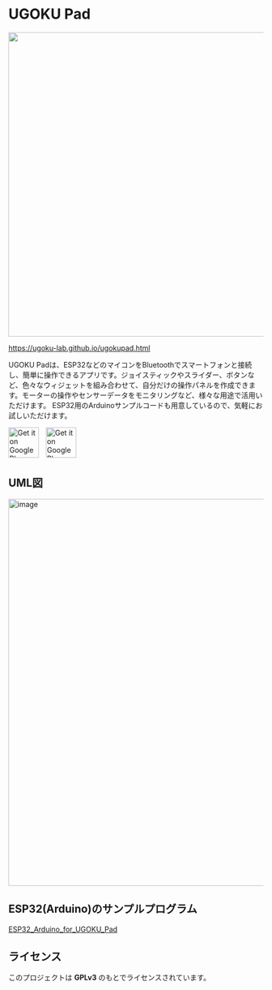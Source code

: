 # UGOKU Pad
<img src="https://github.com/user-attachments/assets/b2da444f-e0e3-46c4-aa92-2031e2f38083" width="600">

https://ugoku-lab.github.io/ugokupad.html

UGOKU Padは、ESP32などのマイコンをBluetoothでスマートフォンと接続し、簡単に操作できるアプリです。ジョイスティックやスライダー、ボタンなど、色々なウィジェットを組み合わせて、自分だけの操作パネルを作成できます。モーターの操作やセンサーデータをモニタリングなど、様々な用途で活用いただけます。
ESP32用のArduinoサンプルコードも用意しているので、気軽にお試しいただけます。

[<img src="https://github.com/user-attachments/assets/73952bbe-7f89-46e9-9a6e-cdc7eea8e7c8" alt="Get it on Google Play" height="60">](https://play.google.com/store/apps/details?id=com.ugoku_lab.ugoku_console)　[<img src="https://github.com/user-attachments/assets/e27e5d09-63d0-4a2e-9e14-0bb05dabd487" alt="Get it on Google Play" height="60">](https://apps.apple.com/jp/app/ugoku-pad/id6739496098)

## UML図
<img width="1019" height="763" alt="image" src="https://github.com/user-attachments/assets/8f412e8d-542b-4886-8fee-9444f8d7e2e7" />

## ESP32(Arduino)のサンプルプログラム
[ESP32_Arduino_for_UGOKU_Pad](https://github.com/UGOKU-Lab/ESP32_Arduino_for_UGOKU_Pad)

## ライセンス
このプロジェクトは **GPLv3** のもとでライセンスされています。  

